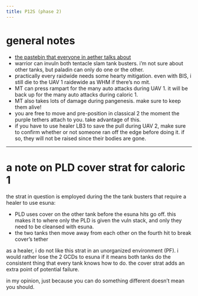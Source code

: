 ```yaml
---
title: P12S (phase 2)
---
```


# general notes
- [the pastebin that everyone in aether talks about](https://pastebin.com/gc93tBFY)
- warrior can invuln both tentacle slam tank busters. i’m not sure about other tanks, but paladin can only do one or the other.
- practically every raidwide needs some hearty mitigation. even with BIS, i still die to the UAV 1 raidewide as WHM if there’s no mit.
- MT can press rampart for the many auto attacks during UAV 1. it will be back up for the many auto attacks during caloric 1.
- MT also takes lots of damage during pangenesis. make sure to keep them alive!
- you are free to move and pre-position in classical 2 the moment the purple tethers attach to you. take advantage of this.
- if you have to use healer LB3 to save the pull during UAV 2, make sure to confirm whether or not someone ran off the edge before doing it. if so, they will not be raised since their bodies are gone.
---
# a note on PLD cover strat for caloric 1

the strat in question is employed during the the tank busters that require a healer to use esuna:

- PLD uses cover on the other tank before the esuna hits go off. this makes it to where only the PLD is given the vuln stack, and only they need to be cleansed with esuna.
- the two tanks then move away from each other on the fourth hit to break cover’s tether

as a healer, i do not like this strat in an unorganized environment (PF). i would rather lose the 2 GCDs to esuna if it means both tanks do the consistent thing that every tank knows how to do. the cover strat adds an extra point of potential failure.

in my opinion, just because you can do something different doesn’t mean you should.